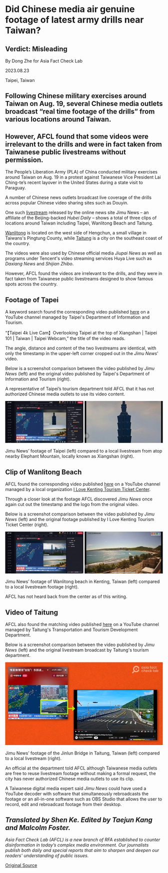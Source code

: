 # Did Chinese media air genuine footage of latest army drills near Taiwan?

## Verdict: Misleading

By Dong Zhe for Asia Fact Check Lab

2023.08.23

Taipei, Taiwan

## Following Chinese military exercises around Taiwan on Aug. 19, several Chinese media outlets broadcast “real time footage of the drills” from various locations around Taiwan.

## However, AFCL found that some videos were irrelevant to the drills and were in fact taken from Taiwanese public livestreams without permission.

The People’s Liberation Army (PLA) of China conducted military exercises around Taiwan on Aug. 19 in a protest against Taiwanese Vice President Lai Ching-te’s recent layover in the United States during a state visit to Paraguay.

A number of Chinese news outlets broadcast live coverage of the drills across popular Chinese video sharing sites such as Douyin.

One such [livestream](https://live.douyin.com/915896692100) released by the online news site Jimu News – an affiliate of the Beijing-backed *Hubei Daily* – shows a total of three clips of locations around Taiwan including Taipei, Wanlitong Beach and Taitung.

[Wanlitong](https://www.google.com/maps/place/Wanlitong,+Hengchun+Township,+Pingtung+County,+946/data=!4m2!3m1!1s0x3471ba0b7b8cd9e3:0x8208873cf846d6de?sa=X&ved=2ahUKEwjz5qu7te-AAxWRZt4KHbwdBGYQ8gF6BAgcEAA&ved=2ahUKEwjz5qu7te-AAxWRZt4KHbwdBGYQ8gF6BAgiEAE) is located on the west side of Hengchun, a small village in Taiwans's Pingtung County, while [Taitun](https://www.google.com/maps/place/Taitung,+Taitung+City,+Taitung+County,+950/@22.7482963,121.1153231,13z/data=!3m1!4b1!4m6!3m5!1s0x346fb96c40c8266b:0xc7c4eab8c68fcaa1!8m2!3d22.7613207!4d121.1438152!16zL20vMDNzN3Y1?entry=ttu)g is a city on the southeast coast of the country.

The videos were also used by Chinese official media *Jiupai News* as well as programs under Tencent's video streaming services Huya Live such as *Daxiang News* and *Shijian Zhibo*.

However, AFCL found the videos are irrelevant to the drills, and they were in fact taken from Taiwanese public livestreams designed to show famous spots across the country.

## Footage of Tapei

A keyword search found the corresponding video published [here](https://www.youtube.com/watch?v=z_fY1pj1VBw&ab_channel=TaipeiTravelLiveCam%E5%8F%B0%E5%8C%97%E8%A7%80%E5%85%89%E5%8D%B3%E6%99%82%E5%BD%B1%E5%83%8F) on a YouTube channel managed by Taipei's Department of Information and Tourism.

“【Taipei 4k Live Cam】Overlooking Taipei at the top of Xiangshan | Taipei 101 | Taiwan | Taipei Webcam,” the title of the video reads.

The angle, distance and content of the two livestreams are identical, with only the timestamp in the upper-left corner cropped out in the *Jimu News*' video.

Below is a screenshot comparison between the video published by *Jimu News* (left) and the original video published by Taipei's Department of Information and Tourism (right).

A representative of Taipei’s tourism department told AFCL that it has not authorized Chinese media outlets to use its video content.

![combo1_720.jpg](images/JDUVIJUCS7WYPC2NSMRYYJ3GEQ.jpg)

Jimu News’ footage of Taipei (left) compared to a local livestream from atop nearby Elephant Mountain, locally known as Xiangshan (right).

## Clip of Wanlitong Beach

AFCL found the corresponding video published [here](https://www.youtube.com/watch?v=h9JmARss84U&ab_channel=%E6%88%91%E6%84%9B%E5%A2%BE%E4%B8%81%E6%97%85%E9%81%8A%E7%A5%A8%E5%88%B8%E4%B8%AD%E5%BF%83) on a YouTube channel managed by a local organization [I Love Kenting Tourism Ticket Center](https://www.facebook.com/ouokt/).

Through a closer look at the footage AFCL discovered *Jimu News* once again cut out the timestamp and the logo from the original video.

Below is a screenshot comparison between the video published by *Jimu News* (left) and the original footage published by I Love Kenting Tourism Ticket Center (right).

![combo2_720.jpg](images/CO2GPLTTITWBVFUGJKSZHHUET4.jpg)

Jimu News’ footage of Wanlitong beach in Kenting, Taiwan (left) compared to a local livestream footage (right).

AFCL has not heard back from the center as of this writing.

## Video of Taitung

AFCL also found the matching video published [here](https://www.youtube.com/watch?v=9QqBz3kNHis&ab_channel=AmazingTaitung%E5%8F%B0%E6%9D%B1%E5%B0%B1%E9%86%AC%E7%8E%A9) on a YouTube channel managed by Taitung's Transportation and Tourism Development Department.

Below is a screenshot comparison between the video published by *Jimu News* (left) and the original livestream broadcast by Taitung's tourism department.

![5.png](images/6SLDZQPEY65CRIW22ELRID46NE.png)

Jimu News’ footage of the Jinlun Bridge in Taitung, Taiwan (left) compared to a local livestream (right).

An official at the department told AFCL although Taiwanese media outlets are free to reuse livestream footage without making a formal request, the city has never authorized Chinese media outlets to use its clip.

A Taiwanese digital media expert said *Jimu News* could have used a YouTube decoder with software that simultaneously rebroadcasts the footage or an all-in-one software such as OBS Studio that allows the user to record, edit and rebroadcast footage from their desktop.

## *Translated by Shen Ke. Edited by Taejun Kang and Malcolm Foster.*

*Asia Fact Check Lab (AFCL) is a new branch of RFA established to counter disinformation in today’s complex media environment. Our journalists publish both daily and special reports that aim to sharpen and deepen our readers’ understanding of public issues.*



[Original Source](https://www.rfa.org/english/news/afcl/fact-check-taiwan-footage-08232023095554.html)